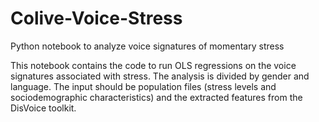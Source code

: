 # Colive-Voice-Stress
Python notebook to analyze voice signatures of momentary stress

This notebook contains the code to run OLS regressions on the voice signatures associated with stress. The analysis is divided by gender and language. The input should be population files (stress levels and sociodemographic characteristics) and the extracted features from the DisVoice toolkit.
